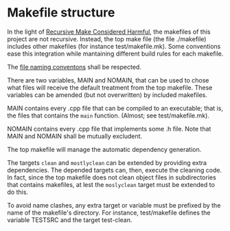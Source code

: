 Makefile structure
==================

In the light of
[Recursive Make Considered Harmful](http://aegis.sourceforge.net/auug97.pdf),
the makefiles of this project are not recursive.
Instead, the top make file (the file ./makefile)
includes other makefiles (for instance test/makefile.mk).
Some conventions ease this integration
while mantaining different build rules for each makefile.

The [file naming conventons](naming_conventions.md) shall be respected.

There are two variables,
MAIN and NOMAIN,
that can be used to chose what files will receive the default treatment
from the top makefile.
These variables can be amended (but not overwritten) by included makefiles.

MAIN contains every .cpp file that can be compiled to an executable;
that is, the files that contains the `main` function.
(Almost; see test/makefile.mk).

NOMAIN contains every .cpp file that implements some .h file.
Note that MAIN and NOMAIN shall be mutually excludent.

The top makefile will manage the automatic dependency generation.

The targets `clean` and `mostlyclean` can be extended
by providing extra dependencies.
The depended targets can, then, execute the cleaning code.
In fact, since the top makefile does not clean object files
in subdirectories that contains makefiles,
at lest the `moslyclean` target must be extended to do this.

To avoid name clashes, any extra target or variable
must be prefixed by the name of the makefile's directory.
For instance, test/makefile defines the variable TESTSRC
and the target test-clean.
